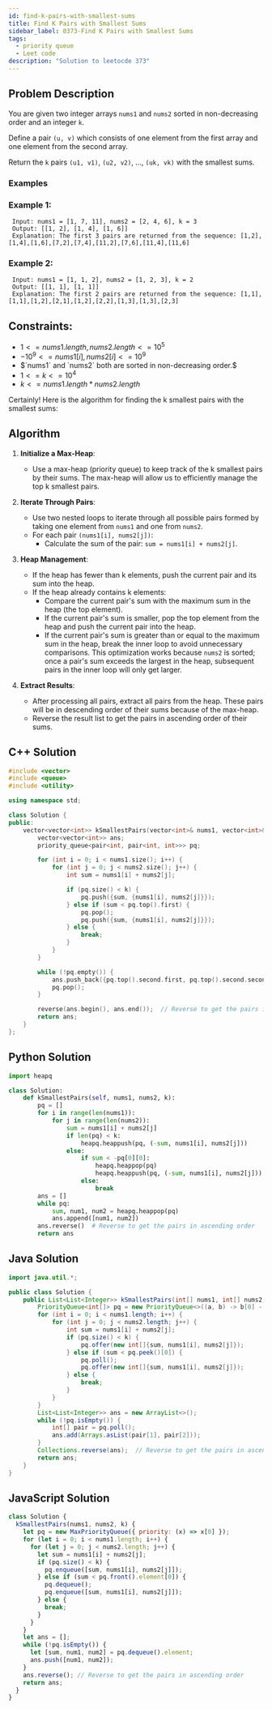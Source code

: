 ```yaml
---
id: find-k-pairs-with-smallest-sums
title: Find K Pairs with Smallest Sums
sidebar_label: 0373-Find K Pairs with Smallest Sums
tags:
  - priority queue
  - Leet code
description: "Solution to leetocde 373"
---
```


## Problem Description

You are given two integer arrays `nums1` and `nums2` sorted in non-decreasing order and an integer `k`.

Define a pair `(u, v)` which consists of one element from the first array and one element from the second array.

Return the `k` pairs `(u1, v1)`, `(u2, v2)`, ..., `(uk, vk)` with the smallest sums.

### Examples

### Example 1:

```
 Input: nums1 = [1, 7, 11], nums2 = [2, 4, 6], k = 3
 Output: [[1, 2], [1, 4], [1, 6]]
 Explanation: The first 3 pairs are returned from the sequence: [1,2],[1,4],[1,6],[7,2],[7,4],[11,2],[7,6],[11,4],[11,6]
```

### Example 2:

```
 Input: nums1 = [1, 1, 2], nums2 = [1, 2, 3], k = 2
 Output: [[1, 1], [1, 1]]
 Explanation: The first 2 pairs are returned from the sequence: [1,1],[1,1],[1,2],[2,1],[1,2],[2,2],[1,3],[1,3],[2,3]
```

## Constraints:

- $1 <= nums1.length, nums2.length <= 10^5$
- $-10^9 <= nums1[i], nums2[i] <= 10^9$
- $`nums1` and `nums2` both are sorted in non-decreasing order.$
- $1 <= k <= 10^4$
- $k <= nums1.length * nums2.length$

Certainly! Here is the algorithm for finding the k smallest pairs with the smallest sums:

## Algorithm

1. **Initialize a Max-Heap**:

   - Use a max-heap (priority queue) to keep track of the k smallest pairs by their sums. The max-heap will allow us to efficiently manage the top k smallest pairs.

2. **Iterate Through Pairs**:

   - Use two nested loops to iterate through all possible pairs formed by taking one element from `nums1` and one from `nums2`.
   - For each pair `(nums1[i], nums2[j])`:
     - Calculate the sum of the pair: `sum = nums1[i] + nums2[j]`.

3. **Heap Management**:

   - If the heap has fewer than k elements, push the current pair and its sum into the heap.
   - If the heap already contains k elements:
     - Compare the current pair's sum with the maximum sum in the heap (the top element).
     - If the current pair's sum is smaller, pop the top element from the heap and push the current pair into the heap.
     - If the current pair's sum is greater than or equal to the maximum sum in the heap, break the inner loop to avoid unnecessary comparisons. This optimization works because `nums2` is sorted; once a pair's sum exceeds the largest in the heap, subsequent pairs in the inner loop will only get larger.

4. **Extract Results**:
   - After processing all pairs, extract all pairs from the heap. These pairs will be in descending order of their sums because of the max-heap.
   - Reverse the result list to get the pairs in ascending order of their sums.

## C++ Solution

```cpp
#include <vector>
#include <queue>
#include <utility>

using namespace std;

class Solution {
public:
    vector<vector<int>> kSmallestPairs(vector<int>& nums1, vector<int>& nums2, int k) {
        vector<vector<int>> ans;
        priority_queue<pair<int, pair<int, int>>> pq;

        for (int i = 0; i < nums1.size(); i++) {
            for (int j = 0; j < nums2.size(); j++) {
                int sum = nums1[i] + nums2[j];

                if (pq.size() < k) {
                    pq.push({sum, {nums1[i], nums2[j]}});
                } else if (sum < pq.top().first) {
                    pq.pop();
                    pq.push({sum, {nums1[i], nums2[j]}});
                } else {
                    break;
                }
            }
        }

        while (!pq.empty()) {
            ans.push_back({pq.top().second.first, pq.top().second.second});
            pq.pop();
        }

        reverse(ans.begin(), ans.end());  // Reverse to get the pairs in ascending order.
        return ans;
    }
};
```

## Python Solution

```python
import heapq

class Solution:
    def kSmallestPairs(self, nums1, nums2, k):
        pq = []
        for i in range(len(nums1)):
            for j in range(len(nums2)):
                sum = nums1[i] + nums2[j]
                if len(pq) < k:
                    heapq.heappush(pq, (-sum, nums1[i], nums2[j]))
                else:
                    if sum < -pq[0][0]:
                        heapq.heappop(pq)
                        heapq.heappush(pq, (-sum, nums1[i], nums2[j]))
                    else:
                        break
        ans = []
        while pq:
            sum, num1, num2 = heapq.heappop(pq)
            ans.append([num1, num2])
        ans.reverse()  # Reverse to get the pairs in ascending order
        return ans
```

## Java Solution

```java
import java.util.*;

public class Solution {
    public List<List<Integer>> kSmallestPairs(int[] nums1, int[] nums2, int k) {
        PriorityQueue<int[]> pq = new PriorityQueue<>((a, b) -> b[0] - a[0]);
        for (int i = 0; i < nums1.length; i++) {
            for (int j = 0; j < nums2.length; j++) {
                int sum = nums1[i] + nums2[j];
                if (pq.size() < k) {
                    pq.offer(new int[]{sum, nums1[i], nums2[j]});
                } else if (sum < pq.peek()[0]) {
                    pq.poll();
                    pq.offer(new int[]{sum, nums1[i], nums2[j]});
                } else {
                    break;
                }
            }
        }
        List<List<Integer>> ans = new ArrayList<>();
        while (!pq.isEmpty()) {
            int[] pair = pq.poll();
            ans.add(Arrays.asList(pair[1], pair[2]));
        }
        Collections.reverse(ans);  // Reverse to get the pairs in ascending order
        return ans;
    }
}
```

## JavaScript Solution

```javascript
class Solution {
  kSmallestPairs(nums1, nums2, k) {
    let pq = new MaxPriorityQueue({ priority: (x) => x[0] });
    for (let i = 0; i < nums1.length; i++) {
      for (let j = 0; j < nums2.length; j++) {
        let sum = nums1[i] + nums2[j];
        if (pq.size() < k) {
          pq.enqueue([sum, nums1[i], nums2[j]]);
        } else if (sum < pq.front().element[0]) {
          pq.dequeue();
          pq.enqueue([sum, nums1[i], nums2[j]]);
        } else {
          break;
        }
      }
    }
    let ans = [];
    while (!pq.isEmpty()) {
      let [sum, num1, num2] = pq.dequeue().element;
      ans.push([num1, num2]);
    }
    ans.reverse(); // Reverse to get the pairs in ascending order
    return ans;
  }
}
```

